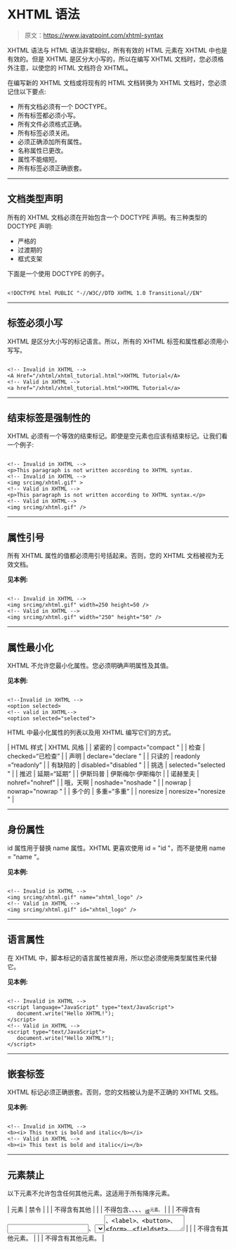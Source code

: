 # XHTML 语法

> 原文：<https://www.javatpoint.com/xhtml-syntax>

XHTML 语法与 HTML 语法非常相似，所有有效的 HTML 元素在 XHTML 中也是有效的。但是 XHTML 是区分大小写的，所以在编写 XHTML 文档时，您必须格外注意，以使您的 HTML 文档符合 XHTML。

在编写新的 XHTML 文档或将现有的 HTML 文档转换为 XHTML 文档时，您必须记住以下要点:

*   所有文档必须有一个 DOCTYPE。
*   所有标签都必须小写。
*   所有文件必须格式正确。
*   所有标签必须关闭。
*   必须正确添加所有属性。
*   名称属性已更改。
*   属性不能缩短。
*   所有标签必须正确嵌套。

* * *

## 文档类型声明

所有的 XHTML 文档必须在开始包含一个 DOCTYPE 声明。有三种类型的 DOCTYPE 声明:

*   严格的
*   过渡期的
*   框式支架

下面是一个使用 DOCTYPE 的例子。

```

<!DOCTYPE html PUBLIC "-//W3C//DTD XHTML 1.0 Transitional//EN"

```

* * *

## 标签必须小写

XHTML 是区分大小写的标记语言。所以，所有的 XHTML 标签和属性都必须用小写写。

```

<!-- Invalid in XHTML -->
<A Href="/xhtml/xhtml_tutorial.html">XHTML Tutorial</A>
<!-- Valid in XHTML -->
<a href="/xhtml/xhtml_tutorial.html">XHTML Tutorial</a> 

```

* * *

## 结束标签是强制性的

XHTML 必须有一个等效的结束标记。即使是空元素也应该有结束标记。让我们看一个例子:

```

<!-- Invalid in XHTML -->
<p>This paragraph is not written according to XHTML syntax.
<!-- Invalid in XHTML -->
<img srcimg/xhtml.gif" >
<!-- Valid in XHTML -->
<p>This paragraph is not written according to XHTML syntax.</p>
<!-- Valid in XHTML-->
<img srcimg/xhtml.gif" />

```

* * *

## 属性引号

所有 XHTML 属性的值都必须用引号括起来。否则，您的 XHTML 文档被视为无效文档。

**见本例:**

```

<!-- Invalid in XHTML -->
<img srcimg/xhtml.gif" width=250 height=50 />
<!-- Valid in XHTML -->
<img srcimg/xhtml.gif" width="250" height="50" /> 

```

* * *

## 属性最小化

XHTML 不允许您最小化属性。您必须明确声明属性及其值。

**见本例:**

```

<!--Invalid in XHTML -->
<option selected>
<!-- valid in XHTML-->
<option selected="selected"> 

```

HTML 中最小化属性的列表以及用 XHTML 编写它们的方式。

| HTML 样式 | XHTML 风格 |
| 紧密的 | compact="compact " |
| 检查 | checked=“已检查” |
| 声明 | declare="declare " |
| 只读的 | readonly =“readonly” |
| 有缺陷的 | disabled="disabled " |
| 挑选 | selected="selected " |
| 推迟 | 延期=“延期” |
| 伊斯玛普 | 伊斯梅尔·伊斯梅尔 |
| 诺赫里夫 | nohref="nohref" |
| 哦，天啊 | noshade="noshade " |
| nowrap | nowrap="nowrap " |
| 多个的 | 多重=“多重” |
| noresize | noresize="noresize " |

* * *

## 身份属性

id 属性用于替换 name 属性。XHTML 更喜欢使用 id = "id "，而不是使用 name = "name "。

**见本例:**

```

<!-- Invalid in XHTML -->
<img srcimg/xhtml.gif" name="xhtml_logo" />
<!-- Valid in XHTML -->
<img srcimg/xhtml.gif" id="xhtml_logo" />

```

* * *

## 语言属性

在 XHTML 中，脚本标记的语言属性被弃用，所以您必须使用类型属性来代替它。

**见本例:**

```

<!-- Invalid in XHTML -->
<script language="JavaScript" type="text/JavaScript">
   document.write("Hello XHTML!");
</script>
<!-- Valid in XHTML -->
<script type="text/JavaScript">
   document.write("Hello XHTML!");
</script> 	

```

* * *

## 嵌套标签

XHTML 标记必须正确嵌套。否则，您的文档被认为是不正确的 XHTML 文档。

**见本例:**

```

<!-- Invalid in XHTML -->
<b><i> This text is bold and italic</b></i>
<!-- Valid in XHTML -->
<b><i> This text is bold and italic</i></b>

```

* * *

## 元素禁止

以下元素不允许包含任何其他元素。这适用于所有降序元素。

| 元素 | 禁令 |
|  | 不得含有其他 |
|  | 不得包含、<object>、<big>、<small>、<sub>或<sup>元素。</sup></sub></small></big></object> |
|  | 不得含有<input>、<select>、</select><textarea>、<label>、<button>、<form>、<fieldset>、<iframe>或<isindex/>元素。</iframe></fieldset></form></button></label></textarea> |
| <label></label> | 不得含有其他<label>元素。</label> |
|  | 不得含有其他元素。 |